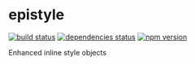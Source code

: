 # epistyle

[![build status][build-badge]][build-href]
[![dependencies status][deps-badge]][deps-href]
[![npm version][npm-badge]][npm-href]

Enhanced inline style objects

[build-badge]: https://travis-ci.org/rtsao/epistyle.svg?branch=master
[build-href]: https://travis-ci.org/rtsao/epistyle
[deps-badge]: https://david-dm.org/rtsao/epistyle.svg
[deps-href]: https://david-dm.org/rtsao/epistyle
[npm-badge]: https://badge.fury.io/js/epistyle.svg
[npm-href]: https://www.npmjs.com/package/epistyle
